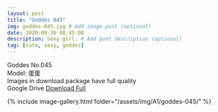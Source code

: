 ```yaml
---
layout: post
title: "Goddes 045"
img: goddes-045.jpg # Add image post (optional)
date: 2020-09-30 08:45:00
description: Sexy girl. # Add post description (optional)
tag: [cute, sexy, goddes]
---
```

Goddes No.045  
Model: 蛋蛋              
Images in download package have full quality                    
Google Drive [Download Full](http://gestyy.com/eeBe88)

{% include image-gallery.html folder="/assets/img/A1/goddes-045/" %}
